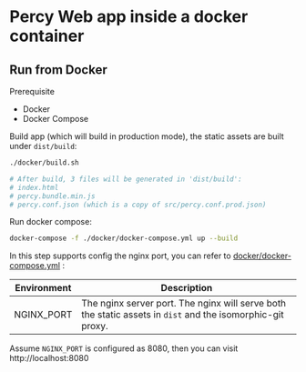 # Percy Web app inside a docker container

## Run from Docker

Prerequisite

- Docker
- Docker Compose



Build app (which will build in production mode), the static assets are built under `dist/build`:

```bash
./docker/build.sh

# After build, 3 files will be generated in 'dist/build':
# index.html
# percy.bundle.min.js
# percy.conf.json (which is a copy of src/percy.conf.prod.json)
```



Run docker compose:

```bash
docker-compose -f ./docker/docker-compose.yml up --build
```



In this step supports config the nginx port, you can refer to [docker/docker-compose.yml](docker/docker-compose.yml)  :

| Environment | Description                                                                                                |
|-------------|------------------------------------------------------------------------------------------------------------|
| NGINX_PORT  | The nginx server port. The nginx will serve both the static assets in `dist` and the isomorphic-git proxy. |



Assume `NGINX_PORT` is configured as 8080, then you can visit http://localhost:8080
